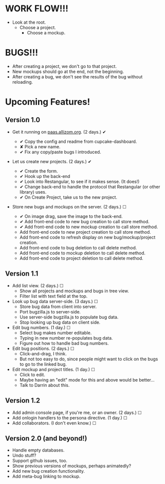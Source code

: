 WORK FLOW!!!
============

* Look at the root.
    * Choose a project.
        * Choose a mockup.


BUGS!!!
=======

* After creating a project, we don't go to that project.
* New mockups should go at the end, not the beginning.
* After creating a bug, we don't see the results of the bug without reloading.

Upcoming Features!
==================

## Version 1.0 ##

* Get it running on [paas.allizom.org](https://foxograph.paas.allizom.org/).
  (2 days.) ✔
    * ✔ Copy the config and readme from cupcake-dashboard.
    * ✘ Pick a new name.
    * ✔ Fix any copy/paste bugs I introduced.

* Let us create new projects.
  (2 days.) ✔
    * ✔ Create the form.
    * ✔ Hook up the back-end
    * ✔ Look into Restangular, to see if it makes sense. (It does!)
    * ✔ Change back-end to handle the protocol that Restangular (or other library) uses.
    * ✔ On Create Project, take us to the new project.

* Store new bugs and mockups on the server.
  (2 days.) ☐
    * ✔ On image drag, save the image to the back-end.
    * ✔ Add front-end code to new bug creation to call store method.
    * ✔ Add front-end code to new mockup creation to call store method.
    * Add front-end code to new project creation to call store method.
    * Add front-end code to refresh display on new bug/mockup/project creation.
    * Add front-end code to bug deletion to call delete method.
    * Add front-end code to mockup deletion to call delete method.
    * Add front-end code to project deletion to call delete method.

## Version 1.1 ##

* Add list view.
  (2 days.) ☐
    * Show all projects and mockups and bugs in tree view.
    * Filter list with text field at the top.
* Look up bug data server-side.
  (3 days.) ☐
    * Store bug data from client into server.
    * Port bugzilla.js to server-side.
    * Use server-side bugzilla.js to populate bug data.
    * Stop looking up bug data on client side.
* Edit bug numbers.
  (1 day.) ☐
    * Select bug makes number editable.
    * Typing in new number re-populates bug data.
    * Figure out how to handle bad bug numbers.
* Edit bug positions.
  (2 days.) ☐
    * Click-and-drag, I think.
    * But not too easy to do, since people might want to click on the bugs to go to the linked bug.
* Edit mockup and project titles.
  (1 day.) ☐
    * Click to edit.
    * Maybe having an "edit" mode for this and above would be better…
    * Talk to Darrin about this.

## Version 1.2 ##

* Add admin console page, if you're me, or an owner.
  (2 days.) ☐
* Add onlogin handlers to the persona directive.
  (1 day.) ☐
* Add collaborators.
  (I don't even know.) ☐

## Version 2.0 (and beyond!) ##

* Handle empty databases.
* Undo stuff?
* Support github issues, too.
* Show previous versions of mockups, perhaps animatedly?
* Add new bug creation functionality.
* Add meta-bug linking to mockup.